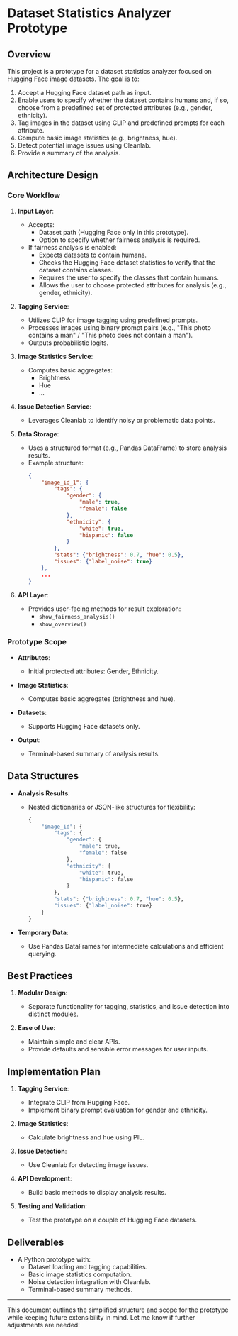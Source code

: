 # Dataset Statistics Analyzer Prototype

## Overview

This project is a prototype for a dataset statistics analyzer focused on Hugging Face image datasets. The goal is to:

1. Accept a Hugging Face dataset path as input.
2. Enable users to specify whether the dataset contains humans and, if so, choose from a predefined set of protected attributes (e.g., gender, ethnicity).
3. Tag images in the dataset using CLIP and predefined prompts for each attribute.
4. Compute basic image statistics (e.g., brightness, hue).
5. Detect potential image issues using Cleanlab.
6. Provide a summary of the analysis.

## Architecture Design

### Core Workflow

1. **Input Layer**:

   - Accepts:
     - Dataset path (Hugging Face only in this prototype).
     - Option to specify whether fairness analysis is required.
   - If fairness analysis is enabled:
     - Expects datasets to contain humans.
     - Checks the Hugging Face dataset statistics to verify that the dataset contains classes.
     - Requires the user to specify the classes that contain humans.
     - Allows the user to choose protected attributes for analysis (e.g., gender, ethnicity).

2. **Tagging Service**:

   - Utilizes CLIP for image tagging using predefined prompts.
   - Processes images using binary prompt pairs (e.g., "This photo contains a man" / "This photo does not contain a man").
   - Outputs probabilistic logits.

3. **Image Statistics Service**:

   - Computes basic aggregates:
     - Brightness
     - Hue
     - ...

4. **Issue Detection Service**:

   - Leverages Cleanlab to identify noisy or problematic data points.

5. **Data Storage**:

   - Uses a structured format (e.g., Pandas DataFrame) to store analysis results.
   - Example structure:
     ```json
     {
         "image_id_1": {
             "tags": {
                 "gender": {
                     "male": true,
                     "female": false
                 },
                 "ethnicity": {
                     "white": true,
                     "hispanic": false
                 }
             },
             "stats": {"brightness": 0.7, "hue": 0.5},
             "issues": {"label_noise": true}
         },
         ...
     }
     ```

6. **API Layer**:

   - Provides user-facing methods for result exploration:
     - `show_fairness_analysis()`
     - `show_overview()`

### Prototype Scope

- **Attributes**:

  - Initial protected attributes: Gender, Ethnicity.

- **Image Statistics**:

  - Computes basic aggregates (brightness and hue).

- **Datasets**:

  - Supports Hugging Face datasets only.

- **Output**:

  - Terminal-based summary of analysis results.

## Data Structures

- **Analysis Results**:

  - Nested dictionaries or JSON-like structures for flexibility:
    ```python
    {
        "image_id": {
            "tags": {
                "gender": {
                    "male": true,
                    "female": false
                },
                "ethnicity": {
                    "white": true,
                    "hispanic": false
                }
            },
            "stats": {"brightness": 0.7, "hue": 0.5},
            "issues": {"label_noise": true}
        }
    }
    ```

- **Temporary Data**:

  - Use Pandas DataFrames for intermediate calculations and efficient querying.

## Best Practices

1. **Modular Design**:

   - Separate functionality for tagging, statistics, and issue detection into distinct modules.

2. **Ease of Use**:

   - Maintain simple and clear APIs.
   - Provide defaults and sensible error messages for user inputs.

## Implementation Plan

1. **Tagging Service**:

   - Integrate CLIP from Hugging Face.
   - Implement binary prompt evaluation for gender and ethnicity.

2. **Image Statistics**:

   - Calculate brightness and hue using PIL.

3. **Issue Detection**:

   - Use Cleanlab for detecting image issues.

4. **API Development**:

   - Build basic methods to display analysis results.

5. **Testing and Validation**:

   - Test the prototype on a couple of Hugging Face datasets.

## Deliverables

- A Python prototype with:
  - Dataset loading and tagging capabilities.
  - Basic image statistics computation.
  - Noise detection integration with Cleanlab.
  - Terminal-based summary methods.

---

This document outlines the simplified structure and scope for the prototype while keeping future extensibility in mind. Let me know if further adjustments are needed!
